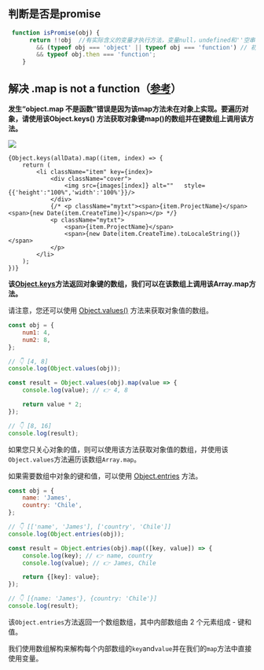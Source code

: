 


##   判断是否是promise

```js
 function isPromise(obj) {
      return !!obj  //有实际含义的变量才执行方法，变量null，undefined和''空串都为false
        && (typeof obj === 'object' || typeof obj === 'function') // 初始promise 或 promise.then返回的
        && typeof obj.then === 'function';
    }

```



## 解决 .map is not a function（[参考](https://bobbyhadz.com/blog/javascript-typeerror-object-map-is-not-a-function)）

**发生“object.map 不是函数”错误是因为该map方法未在对象上实现。要遍历对象，请使用该Object.keys() 方法获取对象键map()的数组并在键数组上调用该方法。**

<img src="/code/0714.png" style="zoom:100%;" />

```react
{Object.keys(allData).map((item, index) => {
    return (
        <li className="item" key={index}>
            <div className="cover">
                <img src={images[index]} alt=""   style={{'height':"100%",'width':'100%'}}/>
            </div>
            {/* <p className="mytxt"><span>{item.ProjectName}</span><span>{new Date(item.CreateTime)}</span></p> */}
            <p className="mytxt">
                <span>{item.ProjectName}</span>
                <span>{new Date(item.CreateTime).toLocaleString()}</span>
            </p>
        </li>
    );
})}
```

**该[Object.keys](https://developer.mozilla.org/en-US/docs/Web/JavaScript/Reference/Global_Objects/Object/keys)方法返回对象键的数组，我们可以在该数组上调用该Array.map方法。**



请注意，您还可以使用 [Object.values()](https://developer.mozilla.org/en-US/docs/Web/JavaScript/Reference/Global_Objects/Object/values) 方法来获取对象值的数组。

```js
const obj = {
    num1: 4,
    num2: 8,
};

// 👇️ [4, 8]
console.log(Object.values(obj));

const result = Object.values(obj).map(value => {
    console.log(value); // 👉️ 4, 8

    return value * 2;
});

// 👇️ [8, 16]
console.log(result);

```



如果您只关心对象的值，则可以使用该方法获取对象值的数组，并使用该`Object.values`方法遍历该数组`Array.map`。

如果需要数组中对象的键和值，可以使用 [Object.entries](https://developer.mozilla.org/en-US/docs/Web/JavaScript/Reference/Global_Objects/Object/entries) 方法。

```js
const obj = {
    name: 'James',
    country: 'Chile',
};

// 👇️ [['name', 'James'], ['country', 'Chile']]
console.log(Object.entries(obj));

const result = Object.entries(obj).map(([key, value]) => {
    console.log(key); // 👉️ name, country
    console.log(value); // 👉️ James, Chile

    return {[key]: value};
});

// 👇️ [{name: 'James'}, {country: 'Chile'}]
console.log(result);

```

该`Object.entries`方法返回一个数组数组，其中内部数组由 2 个元素组成 - 键和值。

我们使用数组解构来解构每个内部数组的`key`and`value`并在我们的`map`方法中直接使用变量。

